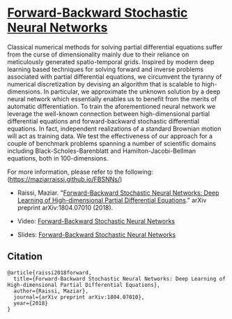 # [Forward-Backward Stochastic Neural Networks](https://maziarraissi.github.io/FBSNNs/)

Classical numerical methods for solving partial differential equations suffer from the curse of dimensionality mainly due to their reliance on meticulously generated spatio-temporal grids. Inspired by modern deep learning based techniques for solving forward and inverse problems associated with partial differential equations, we circumvent the tyranny of numerical discretization by devising an algorithm that is scalable to high-dimensions. In particular, we approximate the unknown solution by a deep neural network which essentially enables us to benefit from the merits of automatic differentiation. To train the aforementioned neural network we leverage the well-known connection between high-dimensional partial differential equations and forward-backward stochastic differential equations. In fact, independent realizations of a standard Brownian motion will act as training data. We test the effectiveness of our approach for a couple of benchmark problems spanning a number of scientific domains including Black-Scholes-Barenblatt and Hamilton-Jacobi-Bellman equations, both in 100-dimensions. 

For more information, please refer to the following: (https://maziarraissi.github.io/FBSNNs/)

  - Raissi, Maziar. "[Forward-Backward Stochastic Neural Networks: Deep Learning of High-dimensional Partial Differential Equations](https://arxiv.org/abs/1804.07010)." arXiv preprint arXiv:1804.07010 (2018).
  
  - Video: [Forward-Backward Stochastic Neural Networks](https://youtu.be/-Pu_ZTJsMyA)
  
  - Slides: [Forward-Backward Stochastic Neural Networks](https://github.com/maziarraissi/FBSNNs/blob/master/docs/FBSNNs.pdf)

## Citation

    @article{raissi2018forward,
      title={Forward-Backward Stochastic Neural Networks: Deep Learning of High-dimensional Partial Differential Equations},
      author={Raissi, Maziar},
      journal={arXiv preprint arXiv:1804.07010},
      year={2018}
    }
